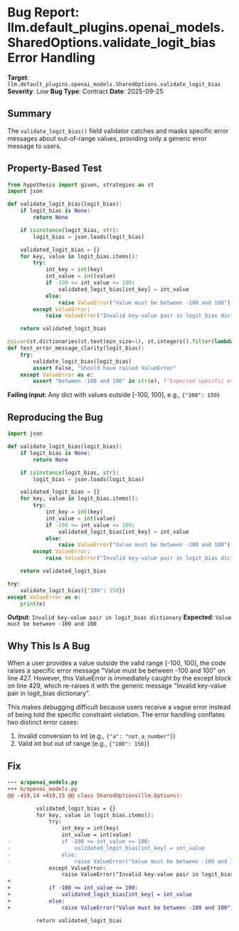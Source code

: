 # Bug Report: llm.default_plugins.openai_models.SharedOptions.validate_logit_bias Error Handling

**Target**: `llm.default_plugins.openai_models.SharedOptions.validate_logit_bias`
**Severity**: Low
**Bug Type**: Contract
**Date**: 2025-09-25

## Summary

The `validate_logit_bias()` field validator catches and masks specific error messages about out-of-range values, providing only a generic error message to users.

## Property-Based Test

```python
from hypothesis import given, strategies as st
import json

def validate_logit_bias(logit_bias):
    if logit_bias is None:
        return None

    if isinstance(logit_bias, str):
        logit_bias = json.loads(logit_bias)

    validated_logit_bias = {}
    for key, value in logit_bias.items():
        try:
            int_key = int(key)
            int_value = int(value)
            if -100 <= int_value <= 100:
                validated_logit_bias[int_key] = int_value
            else:
                raise ValueError("Value must be between -100 and 100")
        except ValueError:
            raise ValueError("Invalid key-value pair in logit_bias dictionary")

    return validated_logit_bias

@given(st.dictionaries(st.text(min_size=1), st.integers().filter(lambda x: x < -100 or x > 100), min_size=1))
def test_error_message_clarity(logit_bias):
    try:
        validate_logit_bias(logit_bias)
        assert False, "Should have raised ValueError"
    except ValueError as e:
        assert "between -100 and 100" in str(e), f"Expected specific error about range, got: {e}"
```

**Failing input**: Any dict with values outside [-100, 100], e.g., `{"100": 150}`

## Reproducing the Bug

```python
import json

def validate_logit_bias(logit_bias):
    if logit_bias is None:
        return None

    if isinstance(logit_bias, str):
        logit_bias = json.loads(logit_bias)

    validated_logit_bias = {}
    for key, value in logit_bias.items():
        try:
            int_key = int(key)
            int_value = int(value)
            if -100 <= int_value <= 100:
                validated_logit_bias[int_key] = int_value
            else:
                raise ValueError("Value must be between -100 and 100")
        except ValueError:
            raise ValueError("Invalid key-value pair in logit_bias dictionary")

    return validated_logit_bias

try:
    validate_logit_bias({"100": 150})
except ValueError as e:
    print(e)
```

**Output**: `Invalid key-value pair in logit_bias dictionary`
**Expected**: `Value must be between -100 and 100`

## Why This Is A Bug

When a user provides a value outside the valid range [-100, 100], the code raises a specific error message "Value must be between -100 and 100" on line 427. However, this ValueError is immediately caught by the except block on line 429, which re-raises it with the generic message "Invalid key-value pair in logit_bias dictionary".

This makes debugging difficult because users receive a vague error instead of being told the specific constraint violation. The error handling conflates two distinct error cases:
1. Invalid conversion to int (e.g., `{"a": "not_a_number"}`)
2. Valid int but out of range (e.g., `{"100": 150}`)

## Fix

```diff
--- a/openai_models.py
+++ b/openai_models.py
@@ -419,14 +419,15 @@ class SharedOptions(llm.Options):

         validated_logit_bias = {}
         for key, value in logit_bias.items():
             try:
                 int_key = int(key)
                 int_value = int(value)
-                if -100 <= int_value <= 100:
-                    validated_logit_bias[int_key] = int_value
-                else:
-                    raise ValueError("Value must be between -100 and 100")
             except ValueError:
                 raise ValueError("Invalid key-value pair in logit_bias dictionary")
+
+            if -100 <= int_value <= 100:
+                validated_logit_bias[int_key] = int_value
+            else:
+                raise ValueError("Value must be between -100 and 100")

         return validated_logit_bias
```